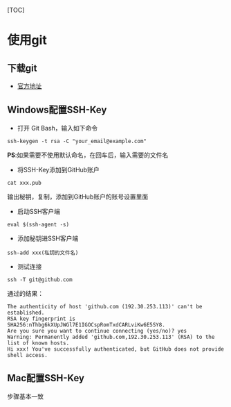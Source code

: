 [TOC]

# 使用git

## 下载git

* [官方地址](https://git-scm.com/downloads)

## Windows配置SSH-Key

* 打开 Git Bash，输入如下命令

```
ssh-keygen -t rsa -C "your_email@example.com"
```

  **PS**:如果需要不使用默认命名，在回车后，输入需要的文件名

* 将SSH-Key添加到GitHub账户

```
cat xxx.pub
```
  输出秘钥，复制，添加到GitHub账户的账号设置里面

* 启动SSH客户端

```
eval $(ssh-agent -s)
```

* 添加秘钥进SSH客户端

```
ssh-add xxx(私钥的文件名)
```

* 测试连接

```
ssh -T git@github.com
```

  通过的结果：
  
```
The authenticity of host 'github.com (192.30.253.113)' can't be established.
RSA key fingerprint is SHA256:nThbg6kXUpJWGl7E1IGOCspRomTxdCARLviKw6E5SY8.
Are you sure you want to continue connecting (yes/no)? yes
Warning: Permanently added 'github.com,192.30.253.113' (RSA) to the list of known hosts.
Hi xxx! You've successfully authenticated, but GitHub does not provide shell access.
```

## Mac配置SSH-Key

步骤基本一致